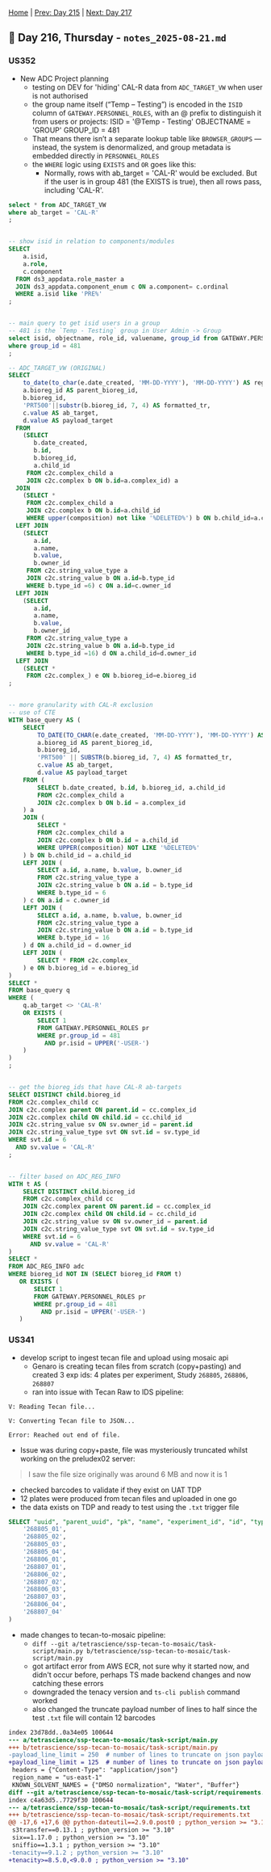 [Home](../../main.md) | [Prev: Day 215](notes_2025-08-20.md) | [Next: Day 217](./notes_2025-08-22.md)

## 📝 Day 216, Thursday - `notes_2025-08-21.md`

### US352
- New ADC Project planning
    * testing on DEV for 'hiding' CAL-R data from `ADC_TARGET_VW` when user is not authorised
    * the group name itself (“Temp – Testing”) is encoded in the `ISID` column of `GATEWAY.PERSONNEL_ROLES`, with an @ prefix to distinguish it from users or projects: ISID = '@Temp - Testing' OBJECTNAME = 'GROUP' GROUP_ID = 481
    * That means there isn’t a separate lookup table like `BROWSER_GROUPS` — instead, the system is denormalized, and group metadata is embedded directly in `PERSONNEL_ROLES`
    * the `WHERE` logic using `EXISTS` and `OR` goes like this: 
        * Normally, rows with ab_target = 'CAL-R' would be excluded. But if the user is in group 481 (the EXISTS is true), then all rows pass, including 'CAL-R'.


```sql
select * from ADC_TARGET_VW
where ab_target = 'CAL-R'
;


-- show isid in relation to components/modules
SELECT
    a.isid,
    a.role,
    c.component
  FROM ds3_appdata.role_master a
  JOIN ds3_appdata.component_enum c ON a.component= c.ordinal
  WHERE a.isid like 'PRE%'
;


-- main query to get isid users in a group
-- 481 is the `Temp - Testing` group in User Admin -> Group
select isid, objectname, role_id, valuename, group_id from GATEWAY.PERSONNEL_ROLES
where group_id = 481
;

-- ADC_TARGET_VW (ORIGINAL)
SELECT
    to_date(to_char(e.date_created, 'MM-DD-YYYY'), 'MM-DD-YYYY') AS registeration_date,
    a.bioreg_id AS parent_bioreg_id,
    b.bioreg_id,
    'PRT500'||substr(b.bioreg_id, 7, 4) AS formatted_tr,
    c.value AS ab_target,
    d.value AS payload_target
  FROM
    (SELECT
       b.date_created,
       b.id,
       b.bioreg_id,
       a.child_id
     FROM c2c.complex_child a
     JOIN c2c.complex b ON b.id=a.complex_id) a
  JOIN
    (SELECT *
     FROM c2c.complex_child a
     JOIN c2c.complex b ON b.id=a.child_id
     WHERE upper(composition) not like '%DELETED%') b ON b.child_id=a.child_id
  LEFT JOIN
    (SELECT
       a.id,
       a.name,
       b.value,
       b.owner_id
     FROM c2c.string_value_type a
     JOIN c2c.string_value b ON a.id=b.type_id
     WHERE b.type_id =6) c ON a.id=c.owner_id
  LEFT JOIN
    (SELECT
       a.id,
       a.name,
       b.value,
       b.owner_id
     FROM c2c.string_value_type a
     JOIN c2c.string_value b ON a.id=b.type_id
     WHERE b.type_id =16) d ON a.child_id=d.owner_id
  LEFT JOIN
    (SELECT *
     FROM c2c.complex_) e ON b.bioreg_id=e.bioreg_id
;


-- more granularity with CAL-R exclusion
-- use of CTE
WITH base_query AS (
    SELECT
        TO_DATE(TO_CHAR(e.date_created, 'MM-DD-YYYY'), 'MM-DD-YYYY') AS registration_date,
        a.bioreg_id AS parent_bioreg_id,
        b.bioreg_id,
        'PRT500' || SUBSTR(b.bioreg_id, 7, 4) AS formatted_tr,
        c.value AS ab_target,
        d.value AS payload_target
    FROM (
        SELECT b.date_created, b.id, b.bioreg_id, a.child_id
        FROM c2c.complex_child a
        JOIN c2c.complex b ON b.id = a.complex_id
    ) a
    JOIN (
        SELECT *
        FROM c2c.complex_child a
        JOIN c2c.complex b ON b.id = a.child_id
        WHERE UPPER(composition) NOT LIKE '%DELETED%'
    ) b ON b.child_id = a.child_id
    LEFT JOIN (
        SELECT a.id, a.name, b.value, b.owner_id
        FROM c2c.string_value_type a
        JOIN c2c.string_value b ON a.id = b.type_id
        WHERE b.type_id = 6
    ) c ON a.id = c.owner_id
    LEFT JOIN (
        SELECT a.id, a.name, b.value, b.owner_id
        FROM c2c.string_value_type a
        JOIN c2c.string_value b ON a.id = b.type_id
        WHERE b.type_id = 16
    ) d ON a.child_id = d.owner_id
    LEFT JOIN (
        SELECT * FROM c2c.complex_
    ) e ON b.bioreg_id = e.bioreg_id
)
SELECT *
FROM base_query q
WHERE (
    q.ab_target <> 'CAL-R'
    OR EXISTS (
        SELECT 1
        FROM GATEWAY.PERSONNEL_ROLES pr
        WHERE pr.group_id = 481
          AND pr.isid = UPPER('-USER-')
    )
)
;


-- get the bioreg_ids that have CAL-R ab-targets
SELECT DISTINCT child.bioreg_id
FROM c2c.complex_child cc
JOIN c2c.complex parent ON parent.id = cc.complex_id
JOIN c2c.complex child ON child.id = cc.child_id
JOIN c2c.string_value sv ON sv.owner_id = parent.id
JOIN c2c.string_value_type svt ON svt.id = sv.type_id
WHERE svt.id = 6
  AND sv.value = 'CAL-R'
;


-- filter based on ADC_REG_INFO
WITH t AS (
    SELECT DISTINCT child.bioreg_id
    FROM c2c.complex_child cc
    JOIN c2c.complex parent ON parent.id = cc.complex_id
    JOIN c2c.complex child ON child.id = cc.child_id
    JOIN c2c.string_value sv ON sv.owner_id = parent.id
    JOIN c2c.string_value_type svt ON svt.id = sv.type_id
    WHERE svt.id = 6
      AND sv.value = 'CAL-R'
)
SELECT *
FROM ADC_REG_INFO adc
WHERE bioreg_id NOT IN (SELECT bioreg_id FROM t)
   OR EXISTS (
       SELECT 1
       FROM GATEWAY.PERSONNEL_ROLES pr
       WHERE pr.group_id = 481
         AND pr.isid = UPPER('-USER-')
   )
```


### US341
- develop script to ingest tecan file and upload using mosaic api
    * Genaro is creating tecan files from scratch (copy+pasting) and created 3 exp ids: 4 plates per experiment, Study `268805`, `268806`, `268807`
    * ran into issue with Tecan Raw to IDS pipeline: 

```
V: Reading Tecan file...

V: Converting Tecan file to JSON...

Error: Reached out end of file.

```

- Issue was during copy+paste, file was mysteriously truncated whilst working on the preludex02 server:
>I saw the file size originally was around 6 MB and now it is 1

* checked barcodes to validate if they exist on UAT TDP
* 12 plates were produced from tecan files and uploaded in one go
* the data exists on TDP and ready to test using the `.txt` trigger file

```sql
SELECT "uuid", "parent_uuid", "pk", "name", "experiment_id", "id", "type", "rows", "columns", "additional_volume_value", "additional_volume_unit", "dmso_limit_value", "dmso_limit_unit", "donnot_shake", "donnot_dispense" FROM "client_preludetx_tecan_parser_v1_plates" where name in (
    '268805_01',
    '268805_02',
    '268805_03',
    '268805_04',
    '268806_01',
    '268807_01',
    '268806_02',
    '268807_02',
    '268806_03',
    '268807_03',
    '268806_04',
    '268807_04'
)
```

- made changes to tecan-to-mosaic pipeline:
    * `diff --git a/tetrascience/ssp-tecan-to-mosaic/task-script/main.py b/tetrascience/ssp-tecan-to-mosaic/task-script/main.py`
    * got artifact error from AWS ECR, not sure why it started now, and didn't occur before, perhaps TS made backend changes and now catching these errors
    * downgraded the tenacy version and `ts-cli publish` command worked
    * also changed the truncate payload number of lines to half since the test `.txt` file will contain 12 barcodes

```diff
index 23d78dd..0a34e05 100644
--- a/tetrascience/ssp-tecan-to-mosaic/task-script/main.py
+++ b/tetrascience/ssp-tecan-to-mosaic/task-script/main.py
-payload_line_limit = 250  # number of lines to truncate on json payload dump
+payload_line_limit = 125  # number of lines to truncate on json payload dump
 headers = {"Content-Type": "application/json"}
 region_name = "us-east-1"
 KNOWN_SOLVENT_NAMES = {"DMSO normalization", "Water", "Buffer"}
diff --git a/tetrascience/ssp-tecan-to-mosaic/task-script/requirements.txt b/tetrascience/ssp-tecan-to-mosaic/task-script/requirements.txt
index c4a63d5..7729f30 100644
--- a/tetrascience/ssp-tecan-to-mosaic/task-script/requirements.txt
+++ b/tetrascience/ssp-tecan-to-mosaic/task-script/requirements.txt
@@ -17,6 +17,6 @@ python-dateutil==2.9.0.post0 ; python_version >= "3.10"
 s3transfer==0.13.1 ; python_version >= "3.10"
 six==1.17.0 ; python_version >= "3.10"
 sniffio==1.3.1 ; python_version >= "3.10"
-tenacity==9.1.2 ; python_version >= "3.10"
+tenacity>=8.5.0,<9.0.0 ; python_version >= "3.10"
```
